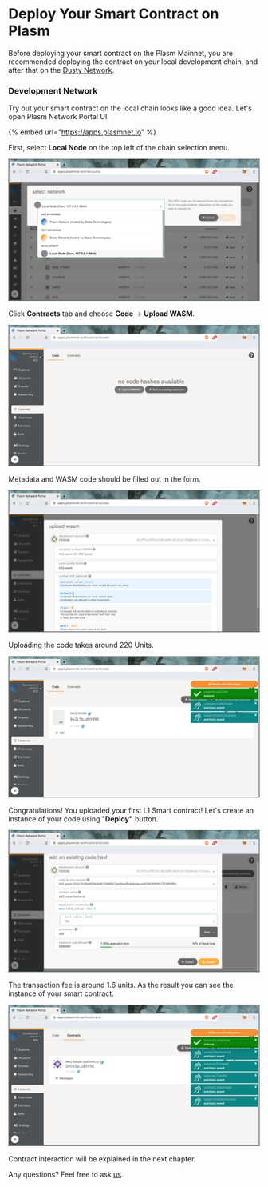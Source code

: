 # Deploy Your Smart Contract on Plasm

Before deploying your smart contract on the Plasm Mainnet, you are recommended deploying the contract on your local development chain, and after that on the [Dusty Network](https://medium.com/stake-technologies/the-dusty-plasm-93df289b3a5).

### Development Network

Try out your smart contract on the local chain looks like a good idea. Let's open Plasm Network Portal UI.

{% embed url="https://apps.plasmnet.io" %}

First, select **Local Node** on the top left of the chain selection menu.

![](../../../../.gitbook/assets/select_local.png)

Click **Contracts** tab and choose **Code** -&gt; **Upload WASM**.

![](../../../../.gitbook/assets/upload.png)

Metadata and WASM code should be filled out in the form.

![](../../../../.gitbook/assets/filled_form.png)

Uploading the code takes around 220 Units.

![](../../../../.gitbook/assets/uploaded.png)

Congratulations! You uploaded your first L1 Smart contract! Let's create an instance of your code using "**Deploy"** button.

![Don&apos;t foget to set 100 unit endowment.](../../../../.gitbook/assets/deploy.png)

The transaction fee is around 1.6 units. As the result you can see the instance of your smart contract.

![](../../../../.gitbook/assets/instance_000.png)

Contract interaction will be explained in the next chapter.

Any questions? Feel free to ask [us](https://discord.gg/kH3Njpr).

